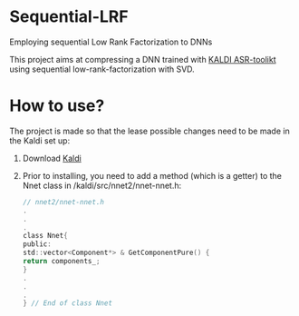 # Sequential-LRF
Employing sequential Low Rank Factorization to DNNs

This project aims at compressing a DNN trained with [KALDI ASR-toolikt]( http://kaldi-asr.org/) using sequential low-rank-factorization with SVD.

# How to use?
The project is made so that the lease possible changes need to be made in the Kaldi set up:
  
  1. Download [Kaldi](https://github.com/kaldi-asr/kaldi)
  
2. Prior to installing, you need to add a method (which is a getter) to the Nnet class in /kaldi/src/nnet2/nnet-nnet.h:

      ```c
      // nnet2/nnet-nnet.h
      .
      .
      .
      class Nnet{
      public:
      std::vector<Component*> & GetComponentPure() {
      return components_;
      }
      .
      .
      .
      } // End of class Nnet
     ```
    
    
    
